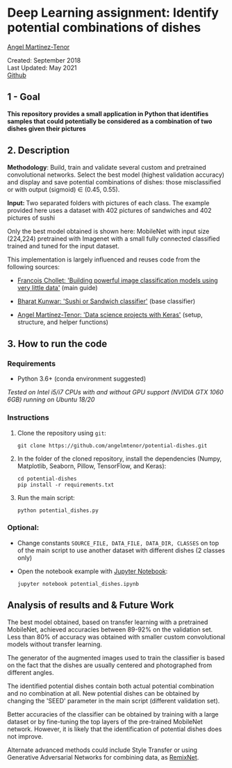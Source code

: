# Deep Learning assignment: Identify potential combinations of dishes


[Angel Martínez-Tenor](https://profile.angelmtenor.com/) 

Created: September 2018 <br>
Last Updated: May 2021 <br>
 [Github](https://github.com/angelmtenor/DL-potential-dishes)


## 1 - Goal

<b> This repository provides a small application in Python that identifies samples that could potentially be considered as a combination of two dishes given their pictures </b>

## 2. Description 

<b>Methodology</b>: Build, train and validate several custom and pretrained convolutional networks. Select the best model (highest validation accuracy) and display and save potential combinations of dishes: those misclassified or with output (sigmoid) ∈ (0.45, 0.55).

<b> Input: </b> Two separated folders with pictures of each class. The example provided here uses a dataset with 402 pictures of sandwiches and 402 pictures of sushi

Only the best model obtained is shown here: MobileNet with input size (224,224) pretrained with Imagenet with a small fully connected classified trained and tuned for the input dataset.

This implementation is largely influenced and reuses code from the following sources:

- [Francois Chollet: 'Building powerful image classification models using very little data'](https://blog.keras.io/building-powerful-image-classification-models-using-very-little-data.html)  (main guide)

- [Bharat Kunwar: 'Sushi or Sandwich classifier'](https://github.com/brtknr/SushiSandwichClassifier/blob/master/sushi-or-sandwich-keras.ipynb) (base classifier)

- [Angel Martínez-Tenor: 'Data science projects with Keras'](https://github.com/angelmtenor/data-science-keras) (setup, structure, and helper functions)

## 3. How to run the code 

### Requirements
- Python 3.6+  (conda environment suggested)

*Tested on Intel i5/i7 CPUs with and without GPU support (NVIDIA GTX 1060 6GB) running on Ubuntu 18/20*


### Instructions

1. Clone the repository using `git`: 
    ``` 
    git clone https://github.com/angelmtenor/potential-dishes.git
    ```


2. In the folder of the cloned repository, install the dependencies (Numpy, Matplotlib, Seaborn, Pillow, TensorFlow, and Keras):
    ```  
    cd potential-dishes
    pip install -r requirements.txt
    ```

3. Run the main script:
    ```  
    python potential_dishes.py
    ```

### Optional: 
* Change constants `SOURCE_FILE, DATA_FILE, DATA_DIR, CLASSES` on top of the main script to use another dataset with different dishes (2 classes only)

* Open the notebook example with [Jupyter Notebook](http://jupyter.readthedocs.io/en/latest/install.html): 
    ``` 
    jupyter notebook potential_dishes.ipynb
    ```


## Analysis of results and & Future Work

The best model obtained, based on transfer learning with a pretrained MobileNet, achieved accuracies between 89-92% on the validation set. Less than 80% of accuracy was obtained with smaller custom convolutional models without transfer learning.

The generator of the augmented images used to train the classifier is based on the fact that the dishes are usually centered and photographed from different angles.

The identified potential dishes contain both actual potential combination and no combination at all. New potential dishes can be obtained by changing the 'SEED' parameter in the main script (different validation set).

Better accuracies of the classifier can be obtained by training with a large dataset or by fine-tuning the top layers of the pre-trained MobileNet network. However, it is likely that the identification of potential dishes does not improve. 

Alternate advanced methods could include Style Transfer or using Generative Adversarial Networks for combining data, as [RemixNet](https://ieeexplore.ieee.org/document/7889574).
